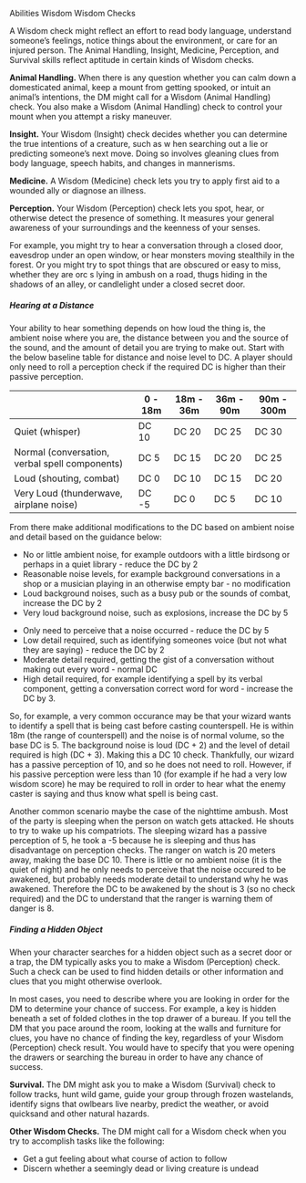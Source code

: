 Abilities
Wisdom
Wisdom Checks
<p>
  A Wisdom check might reflect an effort to read body language, understand someone’s feelings, notice things about the environment, or care for an injured person. The Animal Handling, Insight, Medicine, Perception, and Survival skills reflect aptitude in certain kinds of Wisdom checks.
</p>
<p>
  <strong>Animal Handling.</strong> When there is any question whether you can calm down a domesticated animal, keep a mount from getting spooked, or intuit an animal’s intentions, the DM might call for a Wisdom (Animal Handling) check. You also make a Wisdom (Animal Handling) check to control your mount when you attempt a risky maneuver.
</p>
<p>
  <strong>Insight.</strong> Your Wisdom (Insight) check decides whether you can determine the true intentions of a creature, such as w hen searching out a lie or predicting someone’s next move. Doing so involves gleaning clues from body language, speech habits, and changes in mannerisms.
</p>
<p>
  <strong>Medicine.</strong> A Wisdom (Medicine) check lets you try to apply first aid to a wounded ally or diagnose an illness.
</p>
<p>
  <strong>Perception.</strong> Your Wisdom (Perception) check lets you spot, hear, or otherwise detect the presence of something. It measures your general awareness of your surroundings and the keenness of your senses.
</p>
<p>
  For example, you might try to hear a conversation through a closed door, eavesdrop under an open window, or hear monsters moving stealthily in the forest. Or you might try to spot things that are obscured or easy to miss, whether they are orc s lying in ambush on a road, thugs hiding in the shadows of an alley, or candlelight under a closed secret door.
</p>
<h5>Hearing at a Distance</h5>
<p>
  Your ability to hear something depends on how loud the thing is, the ambient noise where you are, the distance between you and the source of the sound, and the amount of detail you are trying to make out. Start with the below baseline table for distance and noise level to DC. A player should only need to roll a perception check if the required DC is higher than their passive perception.
</p>
<table class="table table-striped">
  <thead><tr><th></th><th>0 - 18m</th><th>18m - 36m</th><th>36m - 90m</th><th>90m - 300m</th></tr></thead>
  <tbody>
    <tr><td>Quiet (whisper)</td><td>DC 10</td><td>DC 20</td><td>DC 25</td><td>DC 30</td></tr>
    <tr><td>Normal (conversation, verbal spell components)</td><td>DC 5</td><td>DC 15</td><td>DC 20</td><td>DC 25</td></tr>
    <tr><td>Loud (shouting, combat)</td><td>DC 0</td><td>DC 10</td><td>DC 15</td><td>DC 20</td></tr>
    <tr><td>Very Loud (thunderwave, airplane noise)</td><td>DC -5</td><td>DC 0</td><td>DC 5</td><td>DC 10</td></tr>
  </tbody>
</table>
From there make additional modifications to the DC based on ambient noise and detail based on the guidance below:
<ul>
  <li>No or little ambient noise, for example outdoors with a little birdsong or perhaps in a quiet library - reduce the DC by 2</li>
  <li>Reasonable noise levels, for example background conversations in a shop or a musician playing in an otherwise empty bar - no modification</li>
  <li>Loud background noises, such as a busy pub or the sounds of combat, increase the DC by 2</li>
  <li>Very loud background noise, such as explosions, increase the DC by 5</li>
</ul>
<ul>
  <li>Only need to perceive that a noise occurred - reduce the DC by 5</li>
  <li>Low detail required, such as identifying someones voice (but not what they are saying) - reduce the DC by 2</li>
  <li>Moderate detail required, getting the gist of a conversation without making out every word - normal DC</li>
  <li>High detail required, for example identifying a spell by its verbal component, getting a conversation correct word for word - increase the DC by 3.</li>
</ul>
<p>
  So, for example, a very common occurance may be that your wizard wants to identify a spell that is being cast before casting counterspell. He is within 18m (the range of counterspell) and the noise is of normal volume, so the base DC is 5. The background noise is loud (DC + 2) and the level of detail required is high (DC + 3). Making this a DC 10 check. Thankfully, our wizard has a passive perception of 10, and so he does not need to roll. However, if his passive perception were less than 10 (for example if he had a very low wisdom score) he may be required to roll in order to hear what the enemy caster is saying and thus know what spell is being cast.
</p>
<p>
  Another common scenario maybe the case of the nighttime ambush. Most of the party is sleeping when the person on watch gets attacked. He shouts to try to wake up his compatriots. The sleeping wizard has a passive perception of 5, he took a -5 because he is sleeping and thus has disadvantage on perception checks. The ranger on watch is 20 meters away, making the base DC 10. There is little or no ambient noise (it is the quiet of night) and he only needs to perceive that the noise occured to be awakened, but probably needs moderate detail to understand why he was awakened. Therefore the DC to be awakened by the shout is 3 (so no check required) and the DC to understand that the ranger is warning them of danger is 8.
</p>
<h5>Finding a Hidden Object</h5>
<p>
  When your character searches for a hidden object such as a secret door or a trap, the DM typically asks you to make a Wisdom (Perception) check. Such a check can be used to find hidden details or other information and clues that you might otherwise overlook.
</p>
<p>
  In most cases, you need to describe where you are looking in order for the DM to determine your chance of success. For example, a key is hidden beneath a set of folded clothes in the top drawer of a bureau. If you tell the DM that you pace around the room, looking at the walls and furniture for clues, you have no chance of finding the key, regardless of your Wisdom (Perception) check result. You would have to specify that you were opening the drawers or searching the bureau in order to have any chance of success.
</p>
<p>
  <strong>Survival.</strong> The DM might ask you to make a Wisdom (Survival) check to follow tracks, hunt wild game, guide your group through frozen wastelands, identify signs that owlbears live nearby, predict the weather, or avoid quicksand and other natural hazards.
</p>
<p>
  <strong>Other Wisdom Checks.</strong> The DM might call for a Wisdom check when you try to accomplish tasks like the following:
</p>
<ul>
  <li>Get a gut feeling about what course of action to follow</li>
  <li>Discern whether a seemingly dead or living creature is undead</li>
</ul>